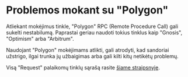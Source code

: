 # Problemos mokant su "Polygon"

Atliekant mokėjimus tinkle, "Polygon" RPC (Remote Procedure Call) gali sukelti nestabilumą. Paprastai geriau naudoti tokius tinklus kaip "Gnosis", "Optimism" arba "Arbitrum".

Naudojant "Polygon" mokėjimams atlikti, gali atrodyti, kad sandoriai užstrigo, ilgai trunka jų užbaigimas arba gali kilti kitų netikėtų problemų.

Visą "Request" palaikomų tinklų sąrašą rasite [šiame straipsnyje](https://help.request.finance/en/articles/8650043-supported-currencies-and-networks).

